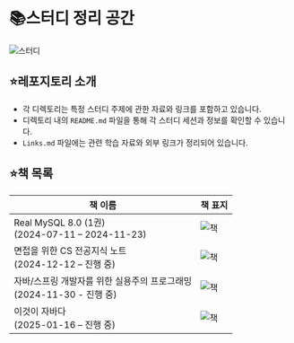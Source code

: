 # 📚스터디 정리 공간

![스터디](https://github.com/user-attachments/assets/53fca68d-9515-40bc-8ef4-89a5c67ef17d)

## ⭐레포지토리 소개
- 각 디렉토리는 특정 스터디 주제에 관한 자료와 링크를 포함하고 있습니다.
- 디렉토리 내의 `README.md` 파일을 통해 각 스터디 세션과 정보를 확인할 수 있습니다.
- `Links.md` 파일에는 관련 학습 자료와 외부 링크가 정리되어 있습니다.

## ⭐책 목록
| 책 이름                                             | 책 표지                                                                         |
|--------------------------------------------------|------------------------------------------------------------------------------|
| Real MySQL 8.0 (1권)<br>(2024-07-11 – 2024-11-23) | ![책](https://contents.kyobobook.co.kr/sih/fit-in/458x0/pdt/9791158392703.jpg) |
| 면접을 위한 CS 전공지식 노트<br>(2024-12-12 – 진행 중)         | ![책](https://contents.kyobobook.co.kr/sih/fit-in/458x0/pdt/9791165219529.jpg) |
| 자바/스프링 개발자를 위한 실용주의 프로그래밍<br>(2024-11-30 - 진행 중) | ![책](https://contents.kyobobook.co.kr/sih/fit-in/458x0/pdt/9791158395155.jpg)                                                                       |
| 이것이 자바다<br>(2025-01-16 – 진행 중)                   | ![책](https://contents.kyobobook.co.kr/sih/fit-in/458x0/pdt/9791169212298.jpg)|
